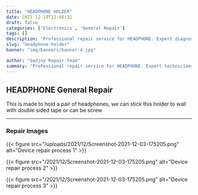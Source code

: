```yaml
---
title: "HEADPHONE HOLDER"
date: 2021-12-10T12:08:32
draft: false
categories: ['Electronics', 'General Repair']
tags: []
description: "Professional repair service for HEADPHONE. Expert diagnosis and quality repairs in Bangalore."
slug: "headphone-holder"
banner: "img/banners/banner-4.jpg"

author: "Gadjoy Repair Team"
summary: "Professional repair service for HEADPHONE. Expert technicians, quality parts, warranty included."
---
```


## HEADPHONE General Repair

This is made to hold a pair of headphones, we can stick this holder to wall with double sided tape or can be screw

---

### Repair Images

{{< figure src="/uploads/2021/12/Screenshot-2021-12-03-175205.png" alt="Device repair process 1" >}}

{{< figure src="/2021/12/Screenshot-2021-12-03-175205.png" alt="Device repair process 2" >}}

{{< figure src="/2021/12/Screenshot-2021-12-03-175205.png" alt="Device repair process 3" >}}

